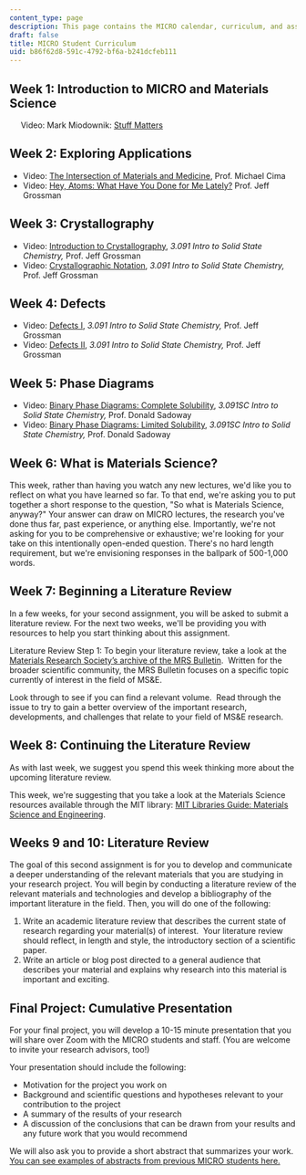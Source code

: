 ```yaml
---
content_type: page
description: This page contains the MICRO calendar, curriculum, and assignment listing.
draft: false
title: MICRO Student Curriculum
uid: b86f62d8-591c-4792-bf6a-b241dcfeb111
---
```

## Week 1: Introduction to MICRO and Materials Science

     Video: Mark Miodownik: [Stuff Matters](https://www.youtube.com/watch?v=wxyY1lyC4gM&t=1318s)

## Week 2: Exploring Applications

- Video: [The Intersection of Materials and Medicine](https://www.youtube.com/watch?v=4wjtWUGfYZs&t=2s), Prof. Michael Cima
- Video: [Hey, Atoms: What Have You Done for Me Lately?](https://www.youtube.com/watch?v=btefFyjmxNE&t=1689s) Prof. Jeff Grossman

## Week 3: Crystallography

- Video: [Introduction to Crystallography](https://ocw.mit.edu/courses/3-091-introduction-to-solid-state-chemistry-fall-2018/resources/lecture-18/), *3.091 Intro to Solid State Chemistry,* Prof. Jeff Grossman
- Video: [Crystallographic Notation](https://ocw.mit.edu/courses/3-091-introduction-to-solid-state-chemistry-fall-2018/resources/lecture-19/), *3.091 Intro to Solid State Chemistry,* Prof. Jeff Grossman

## Week 4: Defects

- Video: [Defects I](https://ocw.mit.edu/courses/3-091-introduction-to-solid-state-chemistry-fall-2018/resources/lecture-23/), *3.091 Intro to Solid State Chemistry,* Prof. Jeff Grossman
- Video: [Defects II](https://ocw.mit.edu/courses/3-091-introduction-to-solid-state-chemistry-fall-2018/resources/lecture-24/), *3.091 Intro to Solid State Chemistry,* Prof. Jeff Grossman

## Week 5: Phase Diagrams

- Video: [Binary Phase Diagrams: Complete Solubility](https://www.youtube.com/watch?v=rR8ZtI8m0Mo&t=1s), *3.091SC Intro to Solid State Chemistry,* Prof. Donald Sadoway
- Video: [Binary Phase Diagrams: Limited Solubility](https://www.youtube.com/watch?v=zOOQALT2uu8), *3.091SC Intro to Solid State Chemistry,* Prof. Donald Sadoway

## Week 6: What is Materials Science?

This week, rather than having you watch any new lectures, we'd like you to reflect on what you have learned so far. To that end, we're asking you to put together a short response to the question, "So what is Materials Science, anyway?" Your answer can draw on MICRO lectures, the research you've done thus far, past experience, or anything else. Importantly, we're not asking for you to be comprehensive or exhaustive; we're looking for your take on this intentionally open-ended question. There's no hard length requirement, but we're envisioning responses in the ballpark of 500-1,000 words.

## Week 7: Beginning a Literature Review

In a few weeks, for your second assignment, you will be asked to submit a literature review. For the next two weeks, we'll be providing you with resources to help you start thinking about this assignment.

Literature Review Step 1: To begin your literature review, take a look at the [Materials Research Society’s archive of the MRS Bulletin](https://link.springer.com/journal/43577/volumes-and-issues).  Written for the broader scientific community, the MRS Bulletin focuses on a specific topic currently of interest in the field of MS&E. 

Look through to see if you can find a relevant volume.  Read through the issue to try to gain a better overview of the important research, developments, and challenges that relate to your field of MS&E research.

## Week 8: Continuing the Literature Review

As with last week, we suggest you spend this week thinking more about the upcoming literature review.

This week, we're suggesting that you take a look at the Materials Science resources available through the MIT library: [MIT Libraries Guide: Materials Science and Engineering](https://libguides.mit.edu/materials).

## Weeks 9 and 10: Literature Review

The goal of this second assignment is for you to develop and communicate a deeper understanding of the relevant materials that you are studying in your research project. You will begin by conducting a literature review of the relevant materials and technologies and develop a bibliography of the important literature in the field. Then, you will do one of the following:

1. Write an academic literature review that describes the current state of research regarding your material(s) of interest.  Your literature review should reflect, in length and style, the introductory section of a scientific paper.
2. Write an article or blog post directed to a general audience that describes your material and explains why research into this material is important and exciting.

## Final Project: Cumulative Presentation

For your final project, you will develop a 10-15 minute presentation that you will share over Zoom with the MICRO students and staff. (You are welcome to invite your research advisors, too!) 

Your presentation should include the following:

- Motivation for the project you work on
- Background and scientific questions and hypotheses relevant to your contribution to the project
- A summary of the results of your research
- A discussion of the conclusions that can be drawn from your results and any future work that you would recommend

We will also ask you to provide a short abstract that summarizes your work.  [You can see examples of abstracts from previous MICRO students here.](https://micro.mit.edu/micro-abstracts)